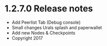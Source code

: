 1.2.7.0 Release notes
====================
- Add Peerlist Tab (Debug console)
- Small changes Urals splash and paperwallet
- Add new Nodes & Checkpoints
- Copyright 2017